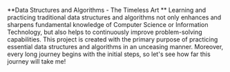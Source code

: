 **Data Structures and Algorithms - The Timeless Art
**
Learning and practicing traditional data structures and algorithms not only enhances and sharpens fundamental knowledge of Computer Science or Information Technology, but also helps to continuously improve problem-solving capabilities. This project is created with the primary purpose of practicing essential data structures and algorithms in an unceasing manner. Moreover, every long journey begins with the initial steps, so let's see how far this journey will take me!